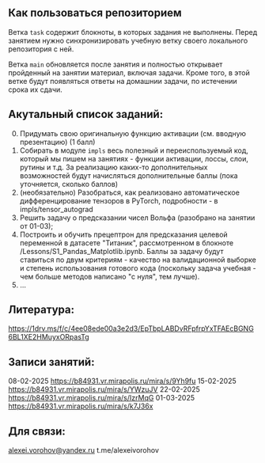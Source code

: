 ## Как пользоваться репозиторием

Ветка `task` содержит блокноты, в которых задания не выполнены. Перед занятием нужно синхронизировать учебную ветку своего локального репозитория с ней.

Ветка `main` обновляется после занятия и полностью открывает пройденный на занятии материал, включая задачи. Кроме того, в этой ветке будут появляться ответы на домашнии задачи, по истечении срока их сдачи.

## Акутальный список заданий:

0. Придумать свою оригинальную функцию активации (см. вводную презентацию) (1 балл)
1. Собирать в модуле `impls` весь полезный и переиспользуемый код, который мы пишем на занятиях - функции активации, лоссы, слои, рутины и т.д. За реализацию каких-то дополнительных возможностей будут начисляться дополнительные баллы (пока уточняется, сколько баллов)
2. (необязательно) Разобраться, как реализовано автоматическое дифференцирование тензоров в PyTorch, подробности - в impls/tensor_autograd
3. Решить задачу о предсказании чисел Вольфа (разобрано на занятии от 01-03);
4. Построить и обучить прецептрон для предсказания целевой переменной в датасете "Титаник", рассмотренном в блокноте /Lessons/S1_Pandas_Matplotlib.ipynb. Баллы за задачу будут ставиться по двум критериям - качество на валидационной выборке и степень использования готового кода (поскольку задача учебная - чем больше методов написано "с нуля", тем лучше).
5. ...

## Литература:

https://1drv.ms/f/c/4ee08ede00a3e2d3/EpTbpLABDvRFpfrpYxTFAEcBGNG6BL1XE2HMuyxORpasTg

## Записи занятий:

08-02-2025 https://b84931.vr.mirapolis.ru/mira/s/9Yh9fu
15-02-2025 https://b84931.vr.mirapolis.ru/mira/s/YWzuJV
22-02-2025 https://b84931.vr.mirapolis.ru/mira/s/IzrMqG
01-03-2025 https://b84931.vr.mirapolis.ru/mira/s/k7J36x

## Для связи:

alexei.vorohov@yandex.ru
t.me/alexeivorohov